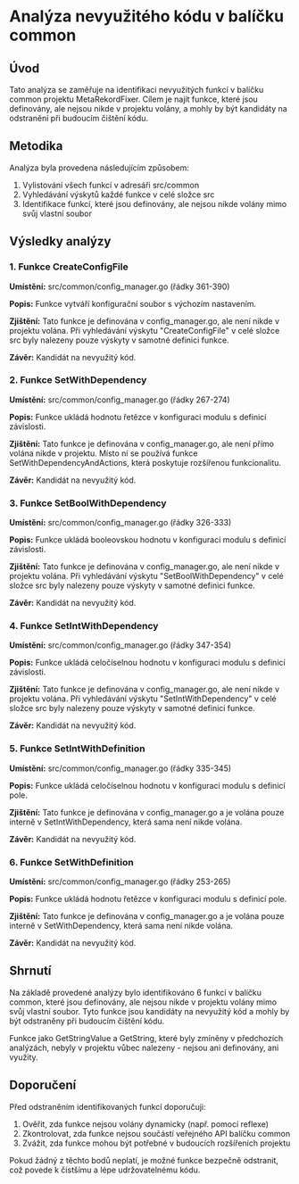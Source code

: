 # Analýza nevyužitého kódu v balíčku common

## Úvod

Tato analýza se zaměřuje na identifikaci nevyužitých funkcí v balíčku common projektu MetaRekordFixer. Cílem je najít funkce, které jsou definovány, ale nejsou nikde v projektu volány, a mohly by být kandidáty na odstranění při budoucím čištění kódu.

## Metodika

Analýza byla provedena následujícím způsobem:
1. Vylistování všech funkcí v adresáři src/common
2. Vyhledávání výskytů každé funkce v celé složce src
3. Identifikace funkcí, které jsou definovány, ale nejsou nikde volány mimo svůj vlastní soubor

## Výsledky analýzy

### 1. Funkce CreateConfigFile

**Umístění:** src/common/config_manager.go (řádky 361-390)

**Popis:** Funkce vytváří konfigurační soubor s výchozím nastavením.

**Zjištění:** Tato funkce je definována v config_manager.go, ale není nikde v projektu volána. Při vyhledávání výskytu "CreateConfigFile" v celé složce src byly nalezeny pouze výskyty v samotné definici funkce.

**Závěr:** Kandidát na nevyužitý kód.

### 2. Funkce SetWithDependency

**Umístění:** src/common/config_manager.go (řádky 267-274)

**Popis:** Funkce ukládá hodnotu řetězce v konfiguraci modulu s definicí závislosti.

**Zjištění:** Tato funkce je definována v config_manager.go, ale není přímo volána nikde v projektu. Místo ní se používá funkce SetWithDependencyAndActions, která poskytuje rozšířenou funkcionalitu.

**Závěr:** Kandidát na nevyužitý kód.

### 3. Funkce SetBoolWithDependency

**Umístění:** src/common/config_manager.go (řádky 326-333)

**Popis:** Funkce ukládá booleovskou hodnotu v konfiguraci modulu s definicí závislosti.

**Zjištění:** Tato funkce je definována v config_manager.go, ale není nikde v projektu volána. Při vyhledávání výskytu "SetBoolWithDependency" v celé složce src byly nalezeny pouze výskyty v samotné definici funkce.

**Závěr:** Kandidát na nevyužitý kód.

### 4. Funkce SetIntWithDependency

**Umístění:** src/common/config_manager.go (řádky 347-354)

**Popis:** Funkce ukládá celočíselnou hodnotu v konfiguraci modulu s definicí závislosti.

**Zjištění:** Tato funkce je definována v config_manager.go, ale není nikde v projektu volána. Při vyhledávání výskytu "SetIntWithDependency" v celé složce src byly nalezeny pouze výskyty v samotné definici funkce.

**Závěr:** Kandidát na nevyužitý kód.

### 5. Funkce SetIntWithDefinition

**Umístění:** src/common/config_manager.go (řádky 335-345)

**Popis:** Funkce ukládá celočíselnou hodnotu v konfiguraci modulu s definicí pole.

**Zjištění:** Tato funkce je definována v config_manager.go a je volána pouze interně v SetIntWithDependency, která sama není nikde volána.

**Závěr:** Kandidát na nevyužitý kód.

### 6. Funkce SetWithDefinition

**Umístění:** src/common/config_manager.go (řádky 253-265)

**Popis:** Funkce ukládá hodnotu řetězce v konfiguraci modulu s definicí pole.

**Zjištění:** Tato funkce je definována v config_manager.go a je volána pouze interně v SetWithDependency, která sama není nikde volána.

**Závěr:** Kandidát na nevyužitý kód.

## Shrnutí

Na základě provedené analýzy bylo identifikováno 6 funkcí v balíčku common, které jsou definovány, ale nejsou nikde v projektu volány mimo svůj vlastní soubor. Tyto funkce jsou kandidáty na nevyužitý kód a mohly by být odstraněny při budoucím čištění kódu.

Funkce jako GetStringValue a GetString, které byly zmíněny v předchozích analýzách, nebyly v projektu vůbec nalezeny - nejsou ani definovány, ani využity.

## Doporučení

Před odstraněním identifikovaných funkcí doporučuji:
1. Ověřit, zda funkce nejsou volány dynamicky (např. pomocí reflexe)
2. Zkontrolovat, zda funkce nejsou součástí veřejného API balíčku common
3. Zvážit, zda funkce mohou být potřebné v budoucích rozšířeních projektu

Pokud žádný z těchto bodů neplatí, je možné funkce bezpečně odstranit, což povede k čistšímu a lépe udržovatelnému kódu.